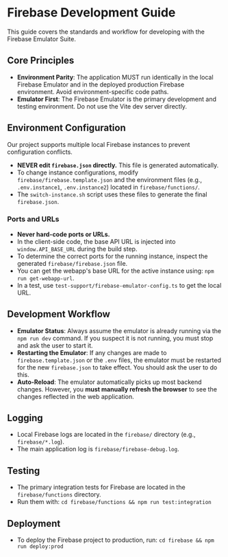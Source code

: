 # Firebase Development Guide

This guide covers the standards and workflow for developing with the Firebase Emulator Suite.

## Core Principles

- **Environment Parity**: The application MUST run identically in the local Firebase Emulator and in the deployed production Firebase environment. Avoid environment-specific code paths.
- **Emulator First**: The Firebase Emulator is the primary development and testing environment. Do not use the Vite dev server directly.

## Environment Configuration

Our project supports multiple local Firebase instances to prevent configuration conflicts.

- **NEVER edit `firebase.json` directly.** This file is generated automatically.
- To change instance configurations, modify `firebase/firebase.template.json` and the environment files (e.g., `.env.instance1`, `.env.instance2`) located in `firebase/functions/`.
- The `switch-instance.sh` script uses these files to generate the final `firebase.json`.

### Ports and URLs

- **Never hard-code ports or URLs.**
- In the client-side code, the base API URL is injected into `window.API_BASE_URL` during the build step.
- To determine the correct ports for the running instance, inspect the generated `firebase/firebase.json` file.
- You can get the webapp's base URL for the active instance using: `npm run get-webapp-url`.
- In a test, use `test-support/firebase-emulator-config.ts` to get the local URL.

## Development Workflow

- **Emulator Status**: Always assume the emulator is already running via the `npm run dev` command. If you suspect it is not running, you must stop and ask the user to start it.
- **Restarting the Emulator**: If any changes are made to `firebase.template.json` or the `.env` files, the emulator must be restarted for the new `firebase.json` to take effect. You should ask the user to do this.
- **Auto-Reload**: The emulator automatically picks up most backend changes. However, you **must manually refresh the browser** to see the changes reflected in the web application.

## Logging

- Local Firebase logs are located in the `firebase/` directory (e.g., `firebase/*.log`).
- The main application log is `firebase/firebase-debug.log`.

## Testing

- The primary integration tests for Firebase are located in the `firebase/functions` directory.
- Run them with: `cd firebase/functions && npm run test:integration`

## Deployment

- To deploy the Firebase project to production, run: `cd firebase && npm run deploy:prod`

